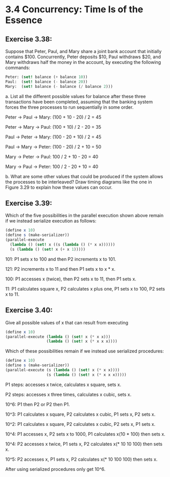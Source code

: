 # 3.4 Concurrency: Time Is of the Essence

## Exercise 3.38:

Suppose that Peter, Paul, and Mary share a joint bank account that initially contains $100. Concurrently, Peter deposits $10, Paul withdraws $20, and Mary withdraws half the money in the account, by executing the following commands:

```scheme
Peter: (set! balance (+ balance 10))
Paul:  (set! balance (- balance 20))
Mary:  (set! balance (- balance (/ balance 2)))
```
a. List all the different possible values for balance after these three transactions have been completed, assuming that the banking system forces the three processes to run sequentially in some order.

Peter -> Paul -> Mary: (100 + 10 - 20) / 2 = 45

Peter -> Mary -> Paul: (100 + 10) / 2 - 20 = 35

Paul -> Peter -> Mary: (100 - 20 + 10) / 2 = 45

Paul -> Mary -> Peter: (100 - 20) / 2 + 10 = 50

Mary -> Peter -> Paul: 100 / 2 + 10 - 20 = 40

Mary -> Paul -> Peter: 100 / 2 - 20 + 10 = 40

b. What are some other values that could be produced if the system allows the processes to be interleaved? Draw timing diagrams like the one in Figure 3.29 to explain how these values can occur.

## Exercise 3.39:

Which of the five possibilities in the parallel execution shown above remain if we instead serialize execution as follows:

```scheme
(define x 10)
(define s (make-serializer))
(parallel-execute
  (lambda () (set! x ((s (lambda () (* x x))))))
  (s (lambda () (set! x (+ x 1)))))
```

101: P1 sets x to 100 and then P2 increments x to 101.

121: P2 increments x to 11 and then P1 sets x to x * x.

100: P1 accesses x (twice), then P2 sets x to 11, then P1 sets x.

11: P1 calculates square x, P2 calculates x plus one, P1 sets x to 100, P2 sets x to 11.

## Exercise 3.40:

Give all possible values of x that can result from executing

```scheme
(define x 10)
(parallel-execute (lambda () (set! x (* x x)))
                  (lambda () (set! x (* x x x))))
```

Which of these possibilities remain if we instead use serialized procedures:

```scheme
(define x 10)
(define s (make-serializer))
(parallel-execute (s (lambda () (set! x (* x x))))
                  (s (lambda () (set! x (* x x x)))))
```

P1 steps: accesses x twice, calculates x square, sets x.

P2 steps: accesses x three times, calculates x cubic, sets x.

10^6: P1 then P2 or P2 then P1.

10^3: P1 calculates x square, P2 calculates x cubic, P1 sets x, P2 sets x.

10^2: P1 calculates x square, P2 calculates x cubic, P2 sets x, P1 sets x.

10^4: P1 accesses x, P2 sets x to 1000, P1 calculates x(10 * 100) then sets x.

10^4: P2 accesses x twice, P1 sets x, P2 calculates x(* 10 10 100) then sets x.

10^5: P2 accesses x, P1 sets x, P2 calculates x(* 10 100 100) then sets x.

After using serialized procedures only get 10^6.
